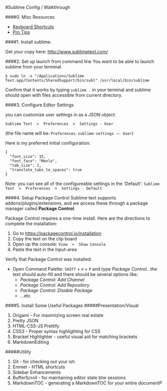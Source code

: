 #Sublime Config / Walkthrough


####0. Misc Resources
 - [Keyboard Shortcuts](./keyboard-shortcuts.md)
 - [Pro Tips](./protips.md)

####1. Install sublime.

  Get your copy here: http://www.sublimetext.com/

####2. Set up launch from command line
  You want to be able to launch sublime from your terminal.

  ```
  $ sudo ln -s "/Applications/Sublime Text.app/Contents/SharedSupport/bin/subl" /usr/local/bin/sublime
  ```

  Confirm that it works by typing `sublime .` in your terminal and sublime should open with files accessible from current directory.

####3. Configure Editor Settings

  you can customize user settings in as a JSON object:

  `Sublime Text  >  Preferences  >  Settings - User`

  (the file name will be: `Preferences.sublime-settings –– User`)


  Here is my preferred initial configuration:
  ```
  {
    "font_size": 15,
    "font_face": "Menlo",
    "tab_size": 2,
    "translate_tabs_to_spaces": true
  }

  ```

  Note: you can see all of the configureable settings in the 'Default':
  `Sublime Text  >  Preferences  >  Settings - Default`

####4. Setup Package Control
  Sublime text supports addons/plugins/extensions, and we access these through a package manager called **Package Control**.

  Package Control requires a one-time install. Here are the directions to complete the installation:

  1. Go to https://packagecontrol.io/installation
  2. Copy the text on the clip board
  3. Open up the console: `View  >  Show Console`
  4. Paste the text in the input-area
    
  Verify that Package Control was installed:
  - Open Command Palette:  `SHIFT` + `⌘` + `P` and type *Package Control*...the text should auto-fill and there should be several options like:
    - *Package Control: Add Channel*
    - *Package Control: Add Repository*
    - *Package Control: Disable Package*
    - ...etc

####5. Install Some Useful Packages
  #####Presentation/Visual
  1. Origami  -  For maximizing screen real estate
  2. Pretty JSON
  3. HTML-CSS-JS Prettify
  4. CSS3 - Proper syntax highlighting for CSS
  5. Bracket Highlighter - useful visual aid for matching brackets
  6. MarkdownEditing

  #####Utility
  1. Git - for checking out your ish
  2. Emmet - HTML shortcuts
  3. Sidebar Enhancements
  4. BufferScroll - for maintaining editor state btw sessions
  5. MarkdownTOC - generating a MarkdownTOC for your entire documentP
